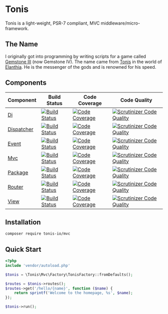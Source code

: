 Tonis
=====

Tonis is a light-weight, PSR-7 compliant, MVC middleware/micro-framework.

The Name
--------
I originally got into programming by writing scripts for a game called [Gemstone III](http://www.play.net/gs4/) 
(now Gemstone IV). The name came from [Tonis](https://gswiki.play.net/mediawiki/index.php/Tonis) in the world of 
[Elanthia](https://gswiki.play.net/mediawiki/index.php/Elanthia). He is the messenger of the gods and is renowned for 
his speed.

Components
----------

| Component                                            | Build Status                                                                                                                           | Code Coverage                                                                                                                               | Code Quality                                                                                                                                                |
| -----------------------------------------------------| ---------------------------------------------------------------------------------------------------------------------------------------| --------------------------------------------------------------------------------------------------------------------------------------------| ------------------------------------------------------------------------------------------------------------------------------------------------------------|
| [Di](https://github.com/tonis-io/di)                 | [![Build Status](https://scrutinizer-ci.com/g/tonis-io/di/badges/build.png)](https://scrutinizer-ci.com/g/tonis-io/di)                 | [![Code Coverage](https://scrutinizer-ci.com/g/tonis-io/di/badges/coverage.png)](https://scrutinizer-ci.com/g/tonis-io/di/)                 | [![Scrutinizer Code Quality](https://scrutinizer-ci.com/g/tonis-io/di/badges/quality-score.png)](https://scrutinizer-ci.com/g/tonis-io/di/)                 |
| [Dispatcher](https://github.com/tonis-io/dispatcher) | [![Build Status](https://scrutinizer-ci.com/g/tonis-io/dispatcher/badges/build.png)](https://scrutinizer-ci.com/g/tonis-io/dispatcher) | [![Code Coverage](https://scrutinizer-ci.com/g/tonis-io/dispatcher/badges/coverage.png)](https://scrutinizer-ci.com/g/tonis-io/dispatcher/) | [![Scrutinizer Code Quality](https://scrutinizer-ci.com/g/tonis-io/dispatcher/badges/quality-score.png)](https://scrutinizer-ci.com/g/tonis-io/dispatcher/) |
| [Event](https://github.com/tonis-io/event)           | [![Build Status](https://scrutinizer-ci.com/g/tonis-io/event/badges/build.png)](https://scrutinizer-ci.com/g/tonis-io/event)           | [![Code Coverage](https://scrutinizer-ci.com/g/tonis-io/event/badges/coverage.png)](https://scrutinizer-ci.com/g/tonis-io/event/)           | [![Scrutinizer Code Quality](https://scrutinizer-ci.com/g/tonis-io/event/badges/quality-score.png)](https://scrutinizer-ci.com/g/tonis-io/event/)           |
| [Mvc](https://github.com/tonis-io/mvc)               | [![Build Status](https://scrutinizer-ci.com/g/tonis-io/mvc/badges/build.png)](https://scrutinizer-ci.com/g/tonis-io/mvc)               | [![Code Coverage](https://scrutinizer-ci.com/g/tonis-io/mvc/badges/coverage.png)](https://scrutinizer-ci.com/g/tonis-io/mvc/)               | [![Scrutinizer Code Quality](https://scrutinizer-ci.com/g/tonis-io/mvc/badges/quality-score.png)](https://scrutinizer-ci.com/g/tonis-io/mvc/)               |
| [Package](https://github.com/tonis-io/package)       | [![Build Status](https://scrutinizer-ci.com/g/tonis-io/package/badges/build.png)](https://scrutinizer-ci.com/g/tonis-io/package)       | [![Code Coverage](https://scrutinizer-ci.com/g/tonis-io/package/badges/coverage.png)](https://scrutinizer-ci.com/g/tonis-io/package/)       | [![Scrutinizer Code Quality](https://scrutinizer-ci.com/g/tonis-io/package/badges/quality-score.png)](https://scrutinizer-ci.com/g/tonis-io/package/)       |
| [Router](https://github.com/tonis-io/router)         | [![Build Status](https://scrutinizer-ci.com/g/tonis-io/router/badges/build.png)](https://scrutinizer-ci.com/g/tonis-io/router)         | [![Code Coverage](https://scrutinizer-ci.com/g/tonis-io/router/badges/coverage.png)](https://scrutinizer-ci.com/g/tonis-io/router/)         | [![Scrutinizer Code Quality](https://scrutinizer-ci.com/g/tonis-io/router/badges/quality-score.png)](https://scrutinizer-ci.com/g/tonis-io/router/)         |
| [View](https://github.com/tonis-io/view)             | [![Build Status](https://scrutinizer-ci.com/g/tonis-io/view/badges/build.png)](https://scrutinizer-ci.com/g/tonis-io/view)             | [![Code Coverage](https://scrutinizer-ci.com/g/tonis-io/view/badges/coverage.png)](https://scrutinizer-ci.com/g/tonis-io/view/)             | [![Scrutinizer Code Quality](https://scrutinizer-ci.com/g/tonis-io/view/badges/quality-score.png)](https://scrutinizer-ci.com/g/tonis-io/view/)             |

Installation
------------

```sh
composer require tonis-io/mvc
```

Quick Start
-----------

```php
<?php
include 'vendor/autoload.php'

$tonis = \Tonis\Mvc\Factory\TonisFactory::fromDefaults();

$routes = $tonis->routes();
$routes->get('/hello/{name}', function ($name) {
    return sprintf('Welcome to the homepage, %s', $name);    
});

$tonis->run();
```
